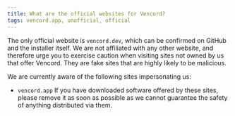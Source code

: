 ```yaml
---
title: What are the official websites for Vencord?
tags: vencord.app, unofficial, official
---
```


The only official website is `vencord.dev`, which can be confirmed on GitHub and the installer itself. We are not
affiliated with any other website, and therefore urge you to exercise caution when visiting sites not owned by us that
offer Vencord. They are fake sites that are highly likely to be malicious.

We are currently aware of the following sites impersonating us:
- `vencord.app`
If you have downloaded software offered by these sites, please remove it as soon as possible as we cannot guarantee the
safety of anything distributed via them.